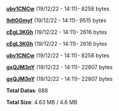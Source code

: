 [**ubv1CNCw**](/data/ubv1CNCw.txt) (19/12/22 - 14:11)- 8258 bytes

[**9dt0Gmyf**](/data/9dt0Gmyf.txt) (19/12/22 - 14:11)- 9515 bytes

[**cEgL3KGh**](/data/cEgL3KGh.txt) (19/12/22 - 14:11)- 2616 bytes

[**cEgL3KGh**](/data/cEgL3KGh.txt) (19/12/22 - 14:11)- 2616 bytes

[**ubv1CNCw**](/data/ubv1CNCw.txt) (19/12/22 - 14:11)- 8258 bytes

[**gxQJM3nY**](/data/gxQJM3nY.txt) (19/12/22 - 14:11)- 22807 bytes

[**gxQJM3nY**](/data/gxQJM3nY.txt) (19/12/22 - 14:11)- 22807 bytes

**Total Datas**: 688

**Total Size**: 4.63 MB / 4.6 MB